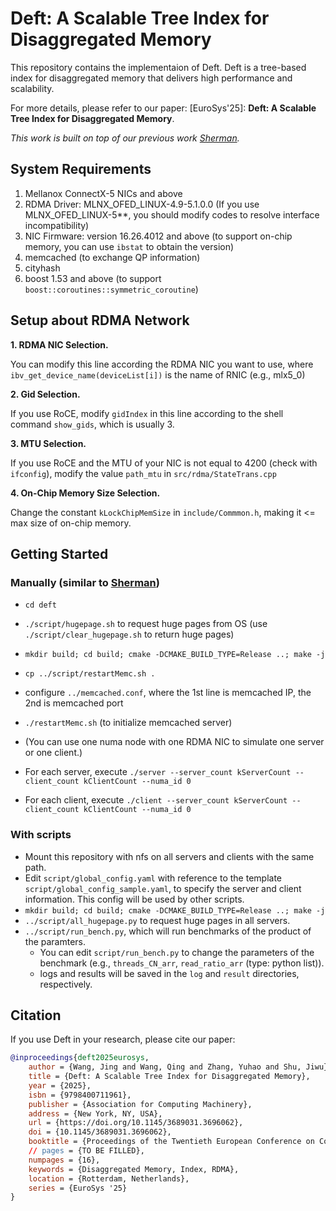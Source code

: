 # Deft: A Scalable Tree Index for Disaggregated Memory

This repository contains the implementaion of Deft.
Deft is a tree-based index for disaggregated memory that delivers high performance and scalability.

For more details, please refer to our paper:
[EuroSys'25]: **Deft: A Scalable Tree Index for Disaggregated Memory**.

*This work is built on top of our previous work [Sherman](https://github.com/thustorage/Sherman).*

## System Requirements

1. Mellanox ConnectX-5 NICs and above
2. RDMA Driver: MLNX_OFED_LINUX-4.9-5.1.0.0 (If you use MLNX_OFED_LINUX-5**, you should modify codes to resolve interface incompatibility)
3. NIC Firmware: version 16.26.4012 and above (to support on-chip memory, you can use `ibstat` to obtain the version)
4. memcached (to exchange QP information)
5. cityhash
6. boost 1.53 and above (to support `boost::coroutines::symmetric_coroutine`)

## Setup about RDMA Network

**1. RDMA NIC Selection.** 

You can modify this line according the RDMA NIC you want to use, where `ibv_get_device_name(deviceList[i])` is the name of RNIC (e.g., mlx5_0)

**2. Gid Selection.** 

If you use RoCE, modify `gidIndex` in this line according to the shell command `show_gids`, which is usually 3.

**3. MTU Selection.** 

If you use RoCE and the MTU of your NIC is not equal to 4200 (check with `ifconfig`), modify the value `path_mtu` in `src/rdma/StateTrans.cpp`

**4. On-Chip Memory Size Selection.** 

Change the constant ``kLockChipMemSize`` in `include/Commmon.h`, making it <= max size of on-chip memory.

## Getting Started

### Manually (similar to [Sherman](https://github.com/thustorage/Sherman))
- `cd deft`
- `./script/hugepage.sh` to request huge pages from OS (use `./script/clear_hugepage.sh` to return huge pages)
- `mkdir build; cd build; cmake -DCMAKE_BUILD_TYPE=Release ..; make -j`
- `cp ../script/restartMemc.sh .`
- configure `../memcached.conf`, where the 1st line is memcached IP, the 2nd is memcached port

- `./restartMemc.sh` (to initialize memcached server)
- (You can use one numa node with one RDMA NIC to simulate one server or one client.)
- For each server, execute `./server --server_count kServerCount --client_count kClientCount --numa_id 0`
- For each client, execute `./client --server_count kServerCount --client_count kClientCount --numa_id 0`

### With scripts

- Mount this repository with nfs on all servers and clients with the same path.
- Edit `script/global_config.yaml` with reference to the template `script/global_config_sample.yaml`, to specify the server and client information. This config will be used by other scripts.
- `mkdir build; cd build; cmake -DCMAKE_BUILD_TYPE=Release ..; make -j`
- `../script/all_hugepage.py` to request huge pages in all servers.
- `../script/run_bench.py`, which will run benchmarks of the product of the paramters.
    - You can edit `script/run_bench.py` to change the parameters of the benchmark (e.g., `threads_CN_arr`, `read_ratio_arr` (type: python list)).
    - logs and results will be saved in the `log` and `result` directories, respectively.


## Citation
If you use Deft in your research, please cite our paper:
```bibtex
@inproceedings{deft2025eurosys,
    author = {Wang, Jing and Wang, Qing and Zhang, Yuhao and Shu, Jiwu},
    title = {Deft: A Scalable Tree Index for Disaggregated Memory},
    year = {2025},
    isbn = {9798400711961},
    publisher = {Association for Computing Machinery},
    address = {New York, NY, USA},
    url = {https://doi.org/10.1145/3689031.3696062},
    doi = {10.1145/3689031.3696062},
    booktitle = {Proceedings of the Twentieth European Conference on Computer Systems},
    // pages = {TO BE FILLED},
    numpages = {16},
    keywords = {Disaggregated Memory, Index, RDMA},
    location = {Rotterdam, Netherlands},
    series = {EuroSys '25}
}
```

